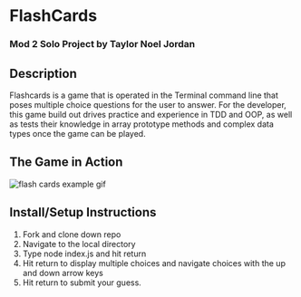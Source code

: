 # FlashCards 

### Mod 2 Solo Project by Taylor Noel Jordan

## Description

Flashcards is a game that is operated in the Terminal command line that poses multiple choice questions for the user to answer. For the developer, this game build out drives practice and experience in TDD and OOP, as well as tests their knowledge in array prototype methods and complex data types once the game can be played.

## The Game in Action
![flash cards example gif](FlashCards-Gif.gif)


## Install/Setup Instructions


1. Fork and clone down repo
1. Navigate to the local directory
1. Type node index.js and hit return
1. Hit return to display multiple choices and navigate choices with the up and down arrow keys
1. Hit return to submit your guess.

